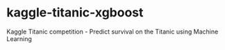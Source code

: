 # kaggle-titanic-xgboost
Kaggle Titanic competition - Predict survival on the Titanic using Machine Learning
